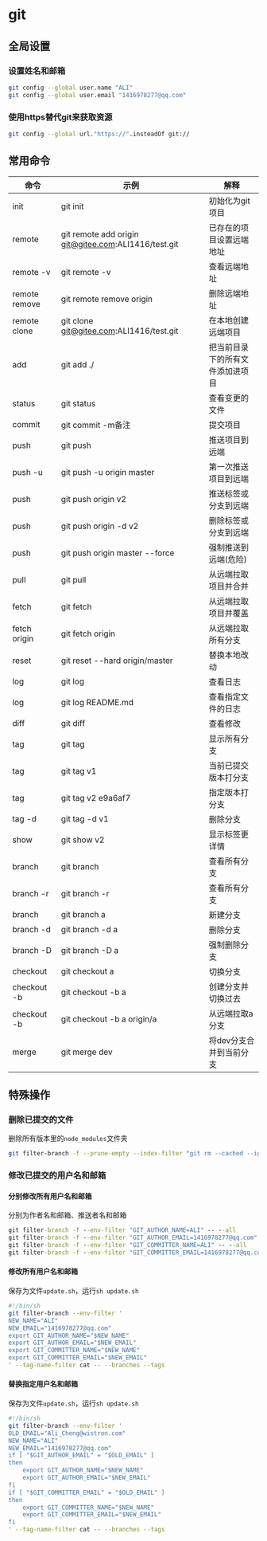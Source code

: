# git

## 全局设置

### 设置姓名和邮箱

```sh
git config --global user.name "ALI"
git config --global user.email "1416978277@qq.com"
```

### 使用https替代git来获取资源

```sh
git config --global url."https://".insteadOf git://
```

## 常用命令

| 命令          | 示例                                                 | 解释                             |
| ------------- | ---------------------------------------------------- | -------------------------------- |
| init          | git init                                             | 初始化为git项目                  |
| remote        | git remote add origin git@gitee.com:ALI1416/test.git | 已存在的项目设置远端地址         |
| remote -v     | git remote -v                                        | 查看远端地址                     |
| remote remove | git remote remove origin                             | 删除远端地址                     |
| remote clone  | git clone git@gitee.com:ALI1416/test.git             | 在本地创建远端项目               |
| add           | git add ./                                           | 把当前目录下的所有文件添加进项目 |
| status        | git status                                           | 查看变更的文件                   |
| commit        | git commit -m备注                                    | 提交项目                         |
| push          | git push                                             | 推送项目到远端                   |
| push -u       | git push -u origin master                            | 第一次推送项目到远端             |
| push          | git push origin v2                                   | 推送标签或分支到远端             |
| push          | git push origin -d v2                                | 删除标签或分支到远端             |
| push          | git push origin master --force                       | 强制推送到远端(危险)             |
| pull          | git pull                                             | 从远端拉取项目并合并             |
| fetch         | git fetch                                            | 从远端拉取项目并覆盖             |
| fetch origin  | git fetch origin                                     | 从远端拉取所有分支               |
| reset         | git reset --hard origin/master                       | 替换本地改动                     |
| log           | git log                                              | 查看日志                         |
| log           | git log README.md                                    | 查看指定文件的日志               |
| diff          | git diff                                             | 查看修改                         |
| tag           | git tag                                              | 显示所有分支                     |
| tag           | git tag v1                                           | 当前已提交版本打分支             |
| tag           | git tag v2 e9a6af7                                   | 指定版本打分支                   |
| tag -d        | git tag -d v1                                        | 删除分支                         |
| show          | git show v2                                          | 显示标签更详情                   |
| branch        | git branch                                           | 查看所有分支                     |
| branch -r     | git branch -r                                        | 查看所有分支                     |
| branch        | git branch a                                         | 新建分支                         |
| branch -d     | git branch -d a                                      | 删除分支                         |
| branch -D     | git branch -D a                                      | 强制删除分支                     |
| checkout      | git checkout a                                       | 切换分支                         |
| checkout -b   | git checkout -b a                                    | 创建分支并切换过去               |
| checkout -b   | git checkout -b a origin/a                           | 从远端拉取a分支                  |
| merge         | git merge dev                                        | 将dev分支合并到当前分支          |

## 特殊操作

### 删除已提交的文件

删除所有版本里的`node_modules`文件夹

```sh
git filter-branch -f --prune-empty --index-filter "git rm --cached --ignore-unmatch -fr ./node_modules" -- --all
```

### 修改已提交的用户名和邮箱

#### 分别修改所有用户名和邮箱

分别为作者名和邮箱、推送者名和邮箱

```bat
git filter-branch -f --env-filter "GIT_AUTHOR_NAME=ALI" -- --all
git filter-branch -f --env-filter "GIT_AUTHOR_EMAIL=1416978277@qq.com" -- --all
git filter-branch -f --env-filter "GIT_COMMITTER_NAME=ALI" -- --all
git filter-branch -f --env-filter "GIT_COMMITTER_EMAIL=1416978277@qq.com" -- --all
```

#### 修改所有用户名和邮箱

保存为文件`update.sh`，运行`sh update.sh`

```sh
#!/bin/sh
git filter-branch --env-filter '
NEW_NAME="ALI"
NEW_EMAIL="1416978277@qq.com"
export GIT_AUTHOR_NAME="$NEW_NAME"
export GIT_AUTHOR_EMAIL="$NEW_EMAIL"
export GIT_COMMITTER_NAME="$NEW_NAME"
export GIT_COMMITTER_EMAIL="$NEW_EMAIL"
' --tag-name-filter cat -- --branches --tags
```

#### 替换指定用户名和邮箱

保存为文件`update.sh`，运行`sh update.sh`

```sh
#!/bin/sh
git filter-branch --env-filter '
OLD_EMAIL="Ali_Cheng@wistron.com"
NEW_NAME="ALI"
NEW_EMAIL="1416978277@qq.com"
if [ "$GIT_AUTHOR_EMAIL" = "$OLD_EMAIL" ]
then
    export GIT_AUTHOR_NAME="$NEW_NAME"
    export GIT_AUTHOR_EMAIL="$NEW_EMAIL"
fi
if [ "$GIT_COMMITTER_EMAIL" = "$OLD_EMAIL" ]
then
    export GIT_COMMITTER_NAME="$NEW_NAME"
    export GIT_COMMITTER_EMAIL="$NEW_EMAIL"
fi
' --tag-name-filter cat -- --branches --tags
```
